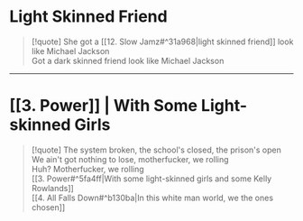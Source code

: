 # Light Skinned Friend

> [!quote]
She got a [[12. Slow Jamz#^31a968|light skinned friend]] look like Michael Jackson  
Got a dark skinned friend look like Michael Jackson  

---

# [[3. Power]] | With Some Light-skinned Girls

> [!quote]
The system broken, the school's closed, the prison's open  
We ain't got nothing to lose, motherfucker, we rolling  
Huh? Motherfucker, we rolling  
[[3. Power#^5fa4ff|With some light-skinned girls and some Kelly Rowlands]]  
[[4. All Falls Down#^b130ba|In this white man world, we the ones chosen]]
